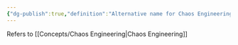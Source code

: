 ```yaml
---
{"dg-publish":true,"definition":"Alternative name for Chaos Engineering","tags":["concept/SRE"],"permalink":"/concepts/chaos-monkey/","dgPassFrontmatter":true}
---
```


Refers to [[Concepts/Chaos Engineering\|Chaos Engineering]]